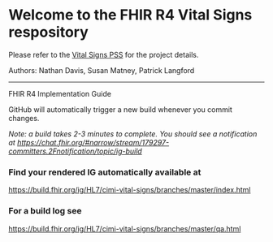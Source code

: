# Welcome to the FHIR R4 Vital Signs respository

Please refer to the [Vital Signs PSS](https://confluence.hl7.org/display/CIC/Vital+Signs+PSS) for the project details.


Authors:  Nathan Davis, Susan Matney, Patrick Langford

-----
FHIR R4 Implementation Guide

GitHub will automatically trigger a new build whenever you commit changes.

*Note: a build takes 2-3 minutes to complete. You should see a notification at https://chat.fhir.org/#narrow/stream/179297-committers.2Fnotification/topic/ig-build*

### Find your rendered IG automatically available at

https://build.fhir.org/ig/HL7/cimi-vital-signs/branches/master/index.html

### For a build log see

https://build.fhir.org/ig/HL7/cimi-vital-signs/branches/master/qa.html


